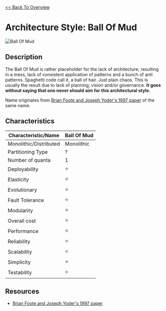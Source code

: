 [<< Back To Overview](./readme.md)

# Architecture Style: Ball Of Mud

![Ball Of Mud](https://deviq.com/static/bbadac1df808c8af3ce29b22f2f7a5e8/08b4d/big-ball-of-mud-survivor.webp)

## Description

The Ball Of Mud is rather placeholder for the lack of architecture, resulting in a mess, lack of consistent application of patterns and a bunch of anti patterns. Spaghetti code call it, a ball of hair. Just plain chaos. This is usually the result due to lack of planning, vision and/or governance. **It goes without saying that one never should aim for this architectural style.**

Name originates from [Brian Foote and Joseph Yoder's 1997 paper](http://www.laputan.org/mud/) of the same name.

## Characteristics

| Characteristic/Name    | Ball Of Mud |
| ---                    | ---           | 
| Monolithic/Distributed | Monolithic    | 
| Partitioning Type      | ?             | 
| Number of quanta       | 1             | 
| Deployability          | ⭐           | 
| Elasticity             | ⭐           | 
| Evolutionary           | ⭐           | 
| Fault Tolerance        | ⭐           | 
| Modularity             | ⭐           | 
| Overall cost           | ⭐           | 
| Performance            | ⭐           |
| Reliability            | ⭐           |
| Scalability            | ⭐           | 
| Simplicity             | ⭐           |
| Testability            | ⭐           |

## Resources

* [Brian Foote and Joseph Yoder's 1997 paper](http://www.laputan.org/mud/)